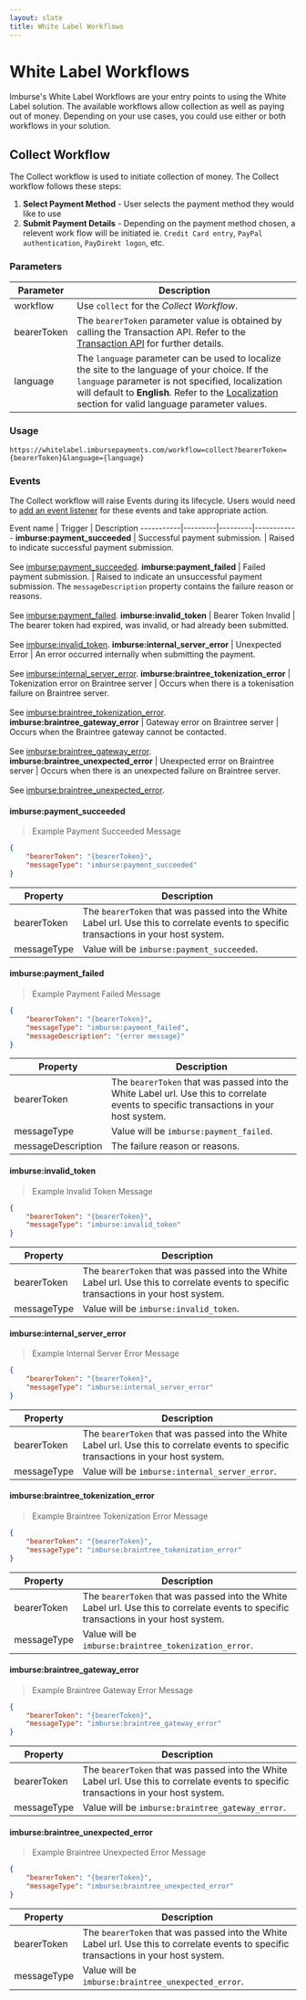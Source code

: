 ```yaml
---
layout: slate
title: White Label Workflows
---
```

# White Label Workflows

Imburse's White Label Workflows are your entry points to using the White Label solution. The available workflows allow collection as well as paying out of money. Depending on your use cases, you could use either or both workflows in your solution.


## Collect Workflow 

The Collect workflow is used to initiate collection of money. The Collect workflow follows these steps:

1.	**Select Payment Method** - User selects the payment method they would like to use
2.	**Submit Payment Details** - Depending on the payment method chosen, a relevent work flow will be initiated ie. `Credit Card entry`, `PayPal authentication`, `PayDirekt logon`, etc.

### Parameters
Parameter | Description
---------------|-------------
workflow | Use `collect` for the *Collect Workflow*.
bearerToken  | The `bearerToken` parameter value is obtained by calling the Transaction API. Refer to the [Transaction API](Transaction-API) for further details.
language       | The `language` parameter can be used to localize the site to the language of your choice. If the `language` parameter is not specified, localization will default to **English**. Refer to the [Localization](#localization) section for valid language parameter values.

### Usage

`https://whitelabel.imbursepayments.com/workflow=collect?bearerToken={bearerToken}&language={language}`

### Events

The Collect workflow will raise Events during its lifecycle. Users would need to [add an event listener](#setting-up-an-event-listener) for these events and take appropriate action.

Event name | Trigger |  Description
-----------|---------|---------|------------
**imburse:payment_succeeded** | Successful payment submission. | Raised to indicate successful payment submission.<br/><br/>See [imburse:payment_succeeded](#imburse-payment_succeeded).
**imburse:payment_failed** | Failed payment submission. | Raised to indicate an unsuccessful payment submission. The `messageDescription` property contains the failure reason or reasons.<br/><br/>See [imburse:payment_failed](#imburse-payment_failed).
**imburse:invalid_token** | Bearer Token Invalid | The bearer token had expired, was invalid, or had already been submitted.<br/><br/>See [imburse:invalid_token](#imburse-invalid_token).
**imburse:internal_server_error** | Unexpected Error | An error occurred internally when submitting the payment.<br/><br/>See [imburse:internal_server_error](#imburse-internal_server_error).
**imburse:braintree_tokenization_error** | Tokenization error on Braintree server | Occurs when there is a tokenisation failure on Braintree server.<br/><br/>See [imburse:braintree_tokenization_error](#imburse-braintree_tokenization_error).
**imburse:braintree_gateway_error** | Gateway error on Braintree server | Occurs when the Braintree gateway cannot be contacted.<br/><br/>See [imburse:braintree_gateway_error](#imburse-braintree_gateway_error).
**imburse:braintree_unexpected_error** | Unexpected error on Braintree server | Occurs when there is an unexpected failure on Braintree server.<br/><br/>See [imburse:braintree_unexpected_error](#imburse-braintree_unexpected_error).



#### imburse:payment_succeeded

> Example Payment Succeeded Message

```json
{ 
	"bearerToken": "{bearerToken}", 
	"messageType": "imburse:payment_succeeded" 
}
```

Property | Description
---------|------------
bearerToken | The `bearerToken` that was passed into the White Label url. Use this to correlate events to specific transactions in your host system.
messageType | Value will be `imburse:payment_succeeded`.


#### imburse:payment_failed

> Example Payment Failed Message

```json
{ 
	"bearerToken": "{bearerToken}", 
	"messageType": "imburse:payment_failed", 
	"messageDescription": "{error message}" 
}
```

Property | Description
---------|------------
bearerToken | The `bearerToken` that was passed into the White Label url. Use this to correlate events to specific transactions in your host system.
messageType | Value will be `imburse:payment_failed`.
messageDescription | The failure reason or reasons.


#### imburse:invalid_token

> Example Invalid Token Message

```json
{ 
	"bearerToken": "{bearerToken}", 
	"messageType": "imburse:invalid_token" 
}
```

Property | Description
---------|------------
bearerToken | The `bearerToken` that was passed into the White Label url. Use this to correlate events to specific transactions in your host system.
messageType | Value will be `imburse:invalid_token`.



#### imburse:internal_server_error

> Example Internal Server Error Message

```json
{ 
	"bearerToken": "{bearerToken}", 
	"messageType": "imburse:internal_server_error" 
}
```

Property | Description
---------|------------
bearerToken | The `bearerToken` that was passed into the White Label url. Use this to correlate events to specific transactions in your host system.
messageType | Value will be `imburse:internal_server_error`.



#### imburse:braintree_tokenization_error

> Example Braintree Tokenization Error Message

```json
{ 
	"bearerToken": "{bearerToken}", 
	"messageType": "imburse:braintree_tokenization_error" 
}
```

Property | Description
---------|------------
bearerToken | The `bearerToken` that was passed into the White Label url. Use this to correlate events to specific transactions in your host system.
messageType | Value will be `imburse:braintree_tokenization_error`.


#### imburse:braintree_gateway_error

> Example Braintree Gateway Error Message

```json
{ 
	"bearerToken": "{bearerToken}", 
	"messageType": "imburse:braintree_gateway_error" 
}
```

Property | Description
---------|------------
bearerToken | The `bearerToken` that was passed into the White Label url. Use this to correlate events to specific transactions in your host system.
messageType | Value will be `imburse:braintree_gateway_error`.


#### imburse:braintree_unexpected_error

> Example Braintree Unexpected Error Message

```json
{ 
	"bearerToken": "{bearerToken}", 
	"messageType": "imburse:braintree_unexpected_error" 
}
```

Property | Description
---------|------------
bearerToken | The `bearerToken` that was passed into the White Label url. Use this to correlate events to specific transactions in your host system.
messageType | Value will be `imburse:braintree_unexpected_error`.

